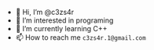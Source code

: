 - 👋 Hi, I’m @c3zs4r
- 👀 I’m interested in programing
- 🌱 I’m currently learning C++
- 📫 How to reach me `c3zs4r.1@gmail.com`

